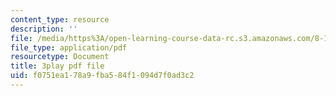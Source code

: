 ```yaml
---
content_type: resource
description: ''
file: /media/https%3A/open-learning-course-data-rc.s3.amazonaws.com/8-13-14-experimental-physics-i-ii-junior-lab-fall-2016-spring-2017/f0751ea178a9fba584f1094d7f0ad3c2_vcnmiPAeNFE.pdf
file_type: application/pdf
resourcetype: Document
title: 3play pdf file
uid: f0751ea1-78a9-fba5-84f1-094d7f0ad3c2
---
```

